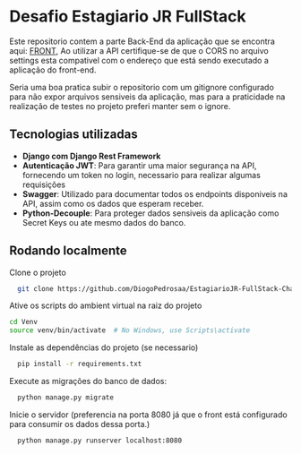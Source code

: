 
# Desafio Estagiario JR FullStack

Este repositorio contem a parte Back-End da aplicação que se encontra aqui: [FRONT](github.com/DiogoPedrosaa/EstagiarioJR-FullStack-Challenge-Front), Ao utilizar a API certifique-se de que o CORS no arquivo settings esta compativel com o endereço que está sendo executado a aplicação do front-end.

Seria uma boa pratica subir o repositorio com um gitignore configurado para não expor arquivos sensiveis da aplicação, mas para a praticidade na realização de testes no projeto preferi manter sem o ignore.





## Tecnologias utilizadas

- **Django com Django Rest Framework**
- **Autenticação JWT**: Para garantir uma maior segurança na API, fornecendo um token no login, necessario para realizar algumas requisições
- **Swagger**: Utilizado para documentar todos os endpoints disponiveis na API, assim como os dados que esperam receber.
- **Python-Decouple**: Para proteger dados sensiveis da aplicação como Secret Keys ou ate mesmo dados do banco.




## Rodando localmente

Clone o projeto

```bash
  git clone https://github.com/DiogoPedrosaa/EstagiarioJR-FullStack-Challenge
```

Ative os scripts do ambient virtual na raiz do projeto

```bash
cd Venv
source venv/bin/activate  # No Windows, use Scripts\activate
```

Instale as dependências do projeto (se necessario) 

```bash
  pip install -r requirements.txt
```


Execute as migrações do banco de dados:

```bash
  python manage.py migrate
```

Inicie o servidor (preferencia na porta 8080 já que o front está configurado para consumir os dados dessa porta.)

```bash
  python manage.py runserver localhost:8080
```




